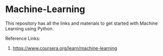 # Machine-Learning

This repository has all the links and materials to get started with Machine Learning using Python. 



Reference Links:

1. https://www.coursera.org/learn/machine-learning

